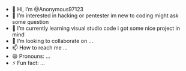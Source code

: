 - 👋 Hi, I’m @Anonymous97123
- 👀 I’m interested in hacking or pentester im new to coding might ask some question 
- 🌱 I’m currently learning visual studio code i got some nice project in mind
- 💞️ I’m looking to collaborate on ...
- 📫 How to reach me ...
- 😄 Pronouns: ...
- ⚡ Fun fact: ...

<!---
Anonymous97123/Anonymous97123 is a ✨ special ✨ repository because its `README.md` (this file) appears on your GitHub profile.
You can click the Preview link to take a look at your changes.
--->
